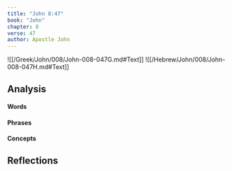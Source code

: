 ```yaml
---
title: "John 8:47"
book: "John"
chapter: 8
verse: 47
author: Apostle John
---
```

![[/Greek/John/008/John-008-047G.md#Text]]
![[/Hebrew/John/008/John-008-047H.md#Text]]

## Analysis

#### Words

#### Phrases

#### Concepts

## Reflections
